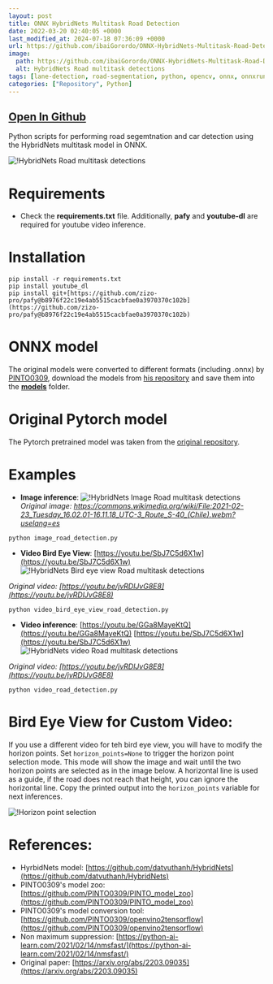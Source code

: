 ```yaml
---
layout: post
title: ONNX HybridNets Multitask Road Detection
date: 2022-03-20 02:40:05 +0000
last_modified_at: 2024-07-18 07:36:09 +0000
url: https://github.com/ibaiGorordo/ONNX-HybridNets-Multitask-Road-Detection
image:
  path: https://github.com/ibaiGorordo/ONNX-HybridNets-Multitask-Road-Detection/raw/main/doc/img/bird_eye_view.png
  alt: HybridNets Road multitask detections
tags: [lane-detection, road-segmentation, python, opencv, onnx, onnxruntime, computer-vision, car-detection, object-detection, bird-eye-view]
categories: ["Repository", Python]
---
```


## [Open In Github](https://github.com/ibaiGorordo/ONNX-HybridNets-Multitask-Road-Detection)

 Python scripts for performing road segemtnation and car detection using the HybridNets multitask model in ONNX.
 
![!HybridNets Road multitask detections](https://github.com/ibaiGorordo/ONNX-HybridNets-Multitask-Road-Detection/raw/main/doc/img/bird_eye_view.png)

# Requirements

 * Check the **requirements.txt** file. Additionally, **pafy** and **youtube-dl** are required for youtube video inference.
 
# Installation
```
pip install -r requirements.txt
pip install youtube_dl
pip install git+[https://github.com/zizo-pro/pafy@b8976f22c19e4ab5515cacbfae0a3970370c102b](https://github.com/zizo-pro/pafy@b8976f22c19e4ab5515cacbfae0a3970370c102b)
```

# ONNX model
The original models were converted to different formats (including .onnx) by [PINTO0309](https://github.com/PINTO0309), download the models from [his repository](https://github.com/PINTO0309/PINTO_model_zoo/tree/main/276_HybridNets) and save them into the **[models](https://github.com/ibaiGorordo/ONNX-HybridNets-Multitask-Road-Detection/tree/main/models)** folder. 

# Original Pytorch model
The Pytorch pretrained model was taken from the [original repository](https://github.com/datvuthanh/HybridNets).
 
# Examples

 * **Image inference**:
 ![!HybridNets Image Road multitask detections](https://github.com/ibaiGorordo/ONNX-HybridNets-Multitask-Road-Detection/raw/main/doc/img/image_example.jpg)
  *Original image: https://commons.wikimedia.org/wiki/File:2021-02-23_Tuesday_16.02.01-16.11.18_UTC-3_Route_S-40_(Chile).webm?uselang=es*
 ```
 python image_road_detection.py
 ```
 
 * **Video Bird Eye View**: [https://youtu.be/SbJ7C5d6X1w](https://youtu.be/SbJ7C5d6X1w)
 ![!HybridNets Bird eye view Road multitask detections](https://github.com/ibaiGorordo/ONNX-HybridNets-Multitask-Road-Detection/raw/main/doc/img/bird_eye_view.gif)
  
 *Original video: [https://youtu.be/jvRDlJvG8E8](https://youtu.be/jvRDlJvG8E8)*
  
 ```
 python video_bird_eye_view_road_detection.py
 ```
 
 * **Video inference**: [https://youtu.be/GGa8MayeKtQ](https://youtu.be/GGa8MayeKtQ)
 [https://youtu.be/SbJ7C5d6X1w](https://youtu.be/SbJ7C5d6X1w)
 ![!HybridNets video Road multitask detections](https://github.com/ibaiGorordo/ONNX-HybridNets-Multitask-Road-Detection/raw/main/doc/img/video_example.gif)
 
 *Original video: [https://youtu.be/jvRDlJvG8E8](https://youtu.be/jvRDlJvG8E8)*
 
 ```
 python video_road_detection.py
 ```
 
# Bird Eye View for Custom Video:
If you use a different video for teh bird eye view, you will have to modify the horizon points. Set `horizon_points=None` to trigger the horizon point selection mode. This mode will show the image and wait until the two horizon points are selected as in the image below. A horizontal line is used as a guide, if the road does not reach that height, you can ignore the horizontal line. Copy the printed output into the `horizon_points` variable for next inferences.

![!Horizon point selection](https://github.com/ibaiGorordo/ONNX-HybridNets-Multitask-Road-Detection/raw/main/doc/img/horizon_points.png)
 
# References:
* HyrbidNets model: [https://github.com/datvuthanh/HybridNets](https://github.com/datvuthanh/HybridNets)
* PINTO0309's model zoo: [https://github.com/PINTO0309/PINTO_model_zoo](https://github.com/PINTO0309/PINTO_model_zoo)
* PINTO0309's model conversion tool: [https://github.com/PINTO0309/openvino2tensorflow](https://github.com/PINTO0309/openvino2tensorflow)
* Non maximum suppression: [https://python-ai-learn.com/2021/02/14/nmsfast/](https://python-ai-learn.com/2021/02/14/nmsfast/)
* Original paper: [https://arxiv.org/abs/2203.09035](https://arxiv.org/abs/2203.09035)
 
